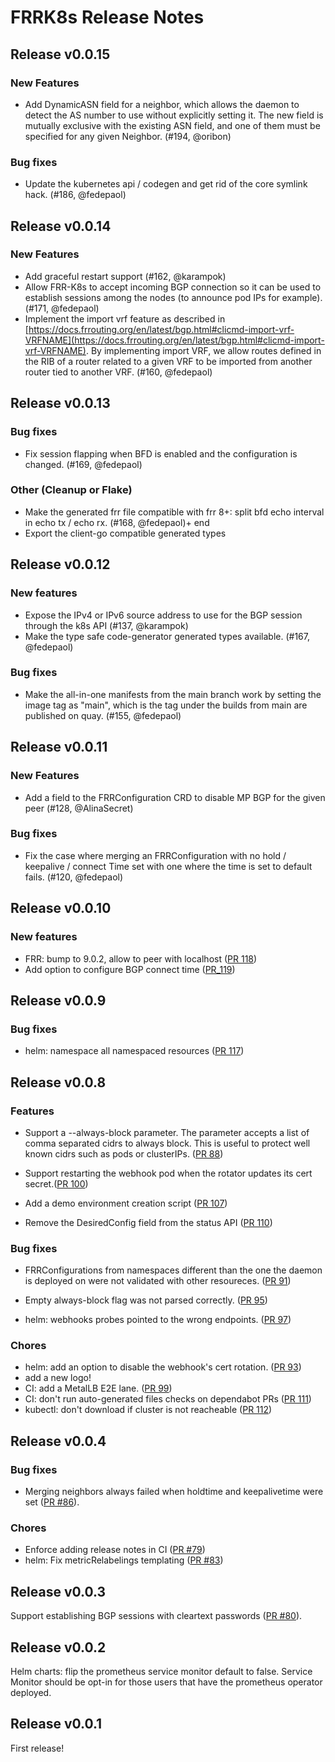 # FRRK8s Release Notes

## Release v0.0.15

### New Features

- Add DynamicASN field for a neighbor, which allows the daemon to detect the AS number to use without explicitly setting it. The new field is mutually exclusive with the existing ASN field, and one of them must be specified for any given Neighbor. (#194, @oribon)

### Bug fixes

- Update the kubernetes api / codegen and get rid of the core symlink hack. (#186, @fedepaol)

## Release v0.0.14

### New Features

- Add graceful restart support (#162, @karampok)
- Allow FRR-K8s to accept incoming BGP connection so it can be used to establish sessions among the nodes (to announce pod IPs for example). (#171, @fedepaol)
- Implement the import vrf feature as described in [https://docs.frrouting.org/en/latest/bgp.html#clicmd-import-vrf-VRFNAME](https://docs.frrouting.org/en/latest/bgp.html#clicmd-import-vrf-VRFNAME). By implementing import VRF, we allow routes defined in the RIB of a router related to a given VRF to be imported from another router tied to another VRF. (#160, @fedepaol)

## Release v0.0.13

### Bug fixes

- Fix session flapping when BFD is enabled and the configuration is changed. (#169, @fedepaol)

### Other (Cleanup or Flake)

- Make the generated frr file compatible with frr 8+: split bfd echo interval in echo tx / echo rx. (#168, @fedepaol)+ end
- Export the client-go compatible generated types

## Release v0.0.12

### New features

- Expose the IPv4 or IPv6 source address to use for the BGP session through the k8s API (#137, @karampok)
- Make the type safe code-generator generated types available. (#167, @fedepaol)

### Bug fixes

- Make the all-in-one manifests from the main branch work by setting the image tag as "main", which is the tag under the builds from main are published on quay. (#155, @fedepaol)


## Release v0.0.11

### New Features

- Add a field to the FRRConfiguration CRD to disable MP BGP for the given peer (#128, @AlinaSecret)

### Bug fixes

- Fix the case where merging an FRRConfiguration with no hold / keepalive / connect Time set with one where the time is set to default fails. (#120, @fedepaol)

## Release v0.0.10

### New features

- FRR: bump to 9.0.2, allow to peer with localhost ([PR 118](https://github.com/metallb/frr-k8s/pull/118))
- Add option to configure BGP connect time ([PR_119](https://github.com/metallb/frr-k8s/pull/119))

## Release v0.0.9

### Bug fixes
 - helm: namespace all namespaced resources ([PR 117](https://github.com/metallb/frr-k8s/pull/117))


## Release v0.0.8

### Features

- Support a --always-block parameter. The parameter accepts a list of comma separated cidrs to always block. This is useful to protect well known cidrs such as pods or clusterIPs. ([PR 88](https://github.com/metallb/frr-k8s/pull/88))
- Support restarting the webhook pod when the rotator updates its cert secret.([PR 100](https://github.com/metallb/frr-k8s/pull/100))
- Add a demo environment creation script ([PR 107](https://github.com/metallb/frr-k8s/pull/107))

- Remove the DesiredConfig field from the status API ([PR 110](https://github.com/metallb/frr-k8s/pull/110))

### Bug fixes

- FRRConfigurations from namespaces different than the one the daemon is deployed on were not validated with other resoureces. ([PR 91](https://github.com/metallb/frr-k8s/pull/91))

- Empty always-block flag was not parsed correctly. ([PR 95](https://github.com/metallb/frr-k8s/pull/95))

- helm: webhooks probes pointed to the wrong endpoints. ([PR 97](https://github.com/metallb/frr-k8s/pull/97))

### Chores

- helm: add an option to disable the webhook's cert rotation. ([PR 93](https://github.com/metallb/frr-k8s/pull/93))
- add a new logo!
- CI: add a MetalLB E2E lane. ([PR 99](https://github.com/metallb/frr-k8s/pull/99))
- CI: don't run auto-generated files checks on dependabot PRs ([PR 111](https://github.com/metallb/frr-k8s/pull/111))
- kubectl: don't download if cluster is not reacheable ([PR 112](https://github.com/metallb/frr-k8s/pull/112))

## Release v0.0.4

### Bug fixes

- Merging neighbors always failed when holdtime and keepalivetime were set ([PR #86](https://github.com/metallb/frr-k8s/pull/86)).

### Chores

- Enforce adding release notes in CI ([PR #79](https://github.com/metallb/frr-k8s/pull/79))
- helm: Fix metricRelabelings templating ([PR #83](https://github.com/metallb/frr-k8s/pull/83))

## Release v0.0.3

Support establishing BGP sessions with cleartext passwords ([PR #80](https://github.com/metallb/frr-k8s/pull/80)).

## Release v0.0.2

Helm charts: flip the prometheus service monitor default to false. Service Monitor should be opt-in for those users that have
the prometheus operator deployed.

## Release v0.0.1

First release!

